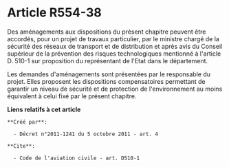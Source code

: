 # Article R554-38

Des aménagements aux dispositions du présent chapitre peuvent être accordés, pour un projet de travaux particulier, par le
ministre chargé de la sécurité des réseaux de transport et de distribution et après avis du Conseil supérieur de la
prévention des risques technologiques mentionné à l'article D. 510-1 sur proposition du représentant de l'Etat dans le
département.

Les demandes d'aménagements sont présentées par le responsable du projet. Elles proposent les dispositions compensatoires
permettant de garantir un niveau de sécurité et de protection de l'environnement au moins équivalent à celui fixé par le
présent chapitre.

**Liens relatifs à cet article**

	**Créé par**:

	  - Décret n°2011-1241 du 5 octobre 2011 - art. 4

	**Cite**:

	  - Code de l'aviation civile - art. D510-1
